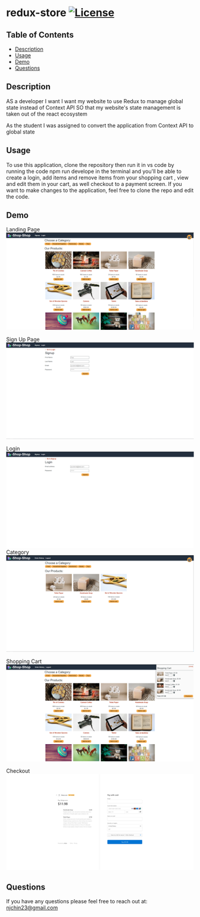 # redux-store [![License](https://img.shields.io/badge/License-MIT-blue.svg)](https://opensource.org/licenses/MIT)

## Table of Contents

- [Description](#description)
- [Usage](#usage)
- [Demo](#demo)
- [Questions](#questions)

## Description

AS a developer
I want I want my website to use Redux to manage global state instead of Context API
SO that my website's state management is taken out of the react ecosystem

As the student
I was assigned to convert the application from Context API to global state

## Usage

To use this application, clone the repository then run it in vs code by running the code npm run develope in the terminal and you'll be able to create a login, add items and remove items from your shopping cart , view and edit them in your cart, as well checkout to a payment screen.
If you want to make changes to the application, feel free to clone the repo and edit the code.

## Demo

Landing Page
![landingpage](/client/src/images/landing.PNG)

Sign Up Page
![signup](/client/src/images/signup.PNG)

Login
![login](/client/src/images/login.PNG)
Category
![category](/client/src/images/category.PNG)

Shopping Cart
![cart](/client/src/images/cart.PNG)

Checkout
![checkout](/client/src/images/checkout.PNG)

## Questions

If you have any questions please feel free to reach out at:  
[njchin23@gmail.com](mailto:njchin23@gmail.com?subject=[GitHub%Stock%Shout])
